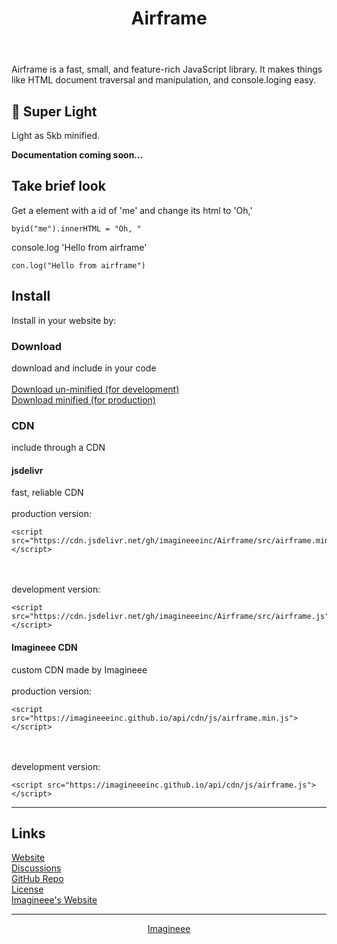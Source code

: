 <header style="text-align: center;">
        <h1>Airframe</h1>
</header>
        <p>
            Airframe is a fast, small, and feature-rich JavaScript library. It makes things like HTML document traversal and manipulation, and console.loging easy.
        </p>
        <p>
            <h2>🧳 Super Light</h2>
            Light as 5kb minified.
        </p>
        <article>
            <b>Documentation coming soon...</b>
        </article>
        <h2>Take brief look</h2>
        <p>
            <article>
                Get a element with a id of 'me' and change its html to 'Oh,'
                <pre><code>byid("me").innerHTML = "Oh, "</code></pre>
            </article>
            <article>
                console.log 'Hello from airframe'
                <pre><code>con.log("Hello from airframe")</code></pre>
            </article>
        </p>
        <p>
            <h2>Install</h2>
            Install in your website by:
            <article>
                <h3>Download</h3>
                download and include in your code
                <br><br>
                <a href="src/airframe.js">Download un-minified (for development)</a>
                <br>
                <a href="src/airframe.min.js">Download minified (for production)</a>
            </article>
            <article>
                <h3>CDN</h3>
                include through a CDN
                <article>
                    <h4>jsdelivr</h4>
                    fast, reliable CDN
                    <br><br>
                    production version: 
                    <pre><code>&lt;script src="https://cdn.jsdelivr.net/gh/imagineeeinc/Airframe/src/airframe.min.js">&lt;/script></code></pre>
                    <br><br>
                    development version: 
                    <pre><code>&lt;script src="https://cdn.jsdelivr.net/gh/imagineeeinc/Airframe/src/airframe.js">&lt;/script></code></pre>
                </article>
                <article>
                    <h4>Imagineee CDN</h4>
                    custom CDN made by Imagineee
                    <br><br>
                    production version: 
                    <pre><code>&lt;script src="https://imagineeeinc.github.io/api/cdn/js/airframe.min.js">&lt;/script></code></pre>
                    <br><br>
                    development version: 
                    <pre><code>&lt;script src="https://imagineeeinc.github.io/api/cdn/js/airframe.js">&lt;/script></code></pre>
                </article>
            </article>
            <!--https://cdn.jsdelivr.net/gh/imagineeeinc/Airframe@alpha0.1.0/src/airframe.min.js-->
            <!--https://imagineeeinc.github.io/api/cdn/js/airframe.min.js-->
        </p>
        <hr>
        <p>
            <h2>Links</h2>
            <a href="https://imagineeeinc.github.io/Airframe/">Website</a>
            <br>
            <a href="https://github.com/imagineeeinc/Airframe/discussions" target="_blank">Discussions</a>
            <br>
            <!--<a target="_blank">Documentations</a>
            <br>-->
            <a href="https://github.com/imagineeeinc/Airframe" target="_blank">GitHub Repo</a>
            <br>
            <a href="https://github.com/imagineeeinc/Airframe/blob/master/LICENSE" target="_blank">License</a>
            <br>
            <a href="https://imagineeeinc.github.io">Imagineee's Website</a>
        </p>
        <hr>
        <footer style="text-align: center;">
            <a href="https://github.com/imagineeeinc">Imagineee</a>
        </footer>
